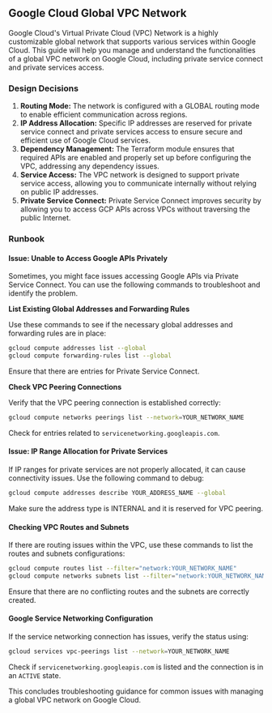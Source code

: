 ## Google Cloud Global VPC Network

Google Cloud's Virtual Private Cloud (VPC) Network is a highly customizable global network that supports various services within Google Cloud. This guide will help you manage and understand the functionalities of a global VPC network on Google Cloud, including private service connect and private services access.

### Design Decisions

1. **Routing Mode:** The network is configured with a GLOBAL routing mode to enable efficient communication across regions.
2. **IP Address Allocation:** Specific IP addresses are reserved for private service connect and private services access to ensure secure and efficient use of Google Cloud services.
3. **Dependency Management:** The Terraform module ensures that required APIs are enabled and properly set up before configuring the VPC, addressing any dependency issues.
4. **Service Access:** The VPC network is designed to support private service access, allowing you to communicate internally without relying on public IP addresses.
5. **Private Service Connect:** Private Service Connect improves security by allowing you to access GCP APIs across VPCs without traversing the public Internet.

### Runbook

#### Issue: Unable to Access Google APIs Privately

Sometimes, you might face issues accessing Google APIs via Private Service Connect. You can use the following commands to troubleshoot and identify the problem.

**List Existing Global Addresses and Forwarding Rules**

Use these commands to see if the necessary global addresses and forwarding rules are in place:

```sh
gcloud compute addresses list --global
gcloud compute forwarding-rules list --global
```

Ensure that there are entries for Private Service Connect.

**Check VPC Peering Connections**

Verify that the VPC peering connection is established correctly:

```sh
gcloud compute networks peerings list --network=YOUR_NETWORK_NAME
```

Check for entries related to `servicenetworking.googleapis.com`.

#### Issue: IP Range Allocation for Private Services

If IP ranges for private services are not properly allocated, it can cause connectivity issues. Use the following command to debug:

```sh
gcloud compute addresses describe YOUR_ADDRESS_NAME --global
```

Make sure the address type is INTERNAL and it is reserved for VPC peering.

#### Checking VPC Routes and Subnets

If there are routing issues within the VPC, use these commands to list the routes and subnets configurations:

```sh
gcloud compute routes list --filter="network:YOUR_NETWORK_NAME"
gcloud compute networks subnets list --filter="network:YOUR_NETWORK_NAME"
```

Ensure that there are no conflicting routes and the subnets are correctly created.

#### Google Service Networking Configuration

If the service networking connection has issues, verify the status using:

```sh
gcloud services vpc-peerings list --network=YOUR_NETWORK_NAME
```

Check if `servicenetworking.googleapis.com` is listed and the connection is in an `ACTIVE` state.

This concludes troubleshooting guidance for common issues with managing a global VPC network on Google Cloud.

